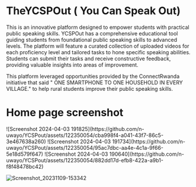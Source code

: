 <h1 >TheYCSPOut ( You Can Speak Out)</h1> This is an innovative platform designed to empower students with practical public speaking skills. YCSPOut has a comprehensive educational tool guiding students from foundational public speaking skills to advanced levels. The platform will feature a curated collection of uploaded videos for each proficiency level and tailored tasks to hone specific speaking abilities. Students can submit their tasks and receive constructive feedback, providing valuable insights into areas of improvement.

This platform  leveraged opportunities provided by the ConnectRwanda initiative that said " ONE SMARTPHONE TO ONE HOUSEHOLD IN EVERY VILLAGE." to help rural students improve their public speaking skills.

<h1 >Home page screenshot</h1>
 
![Screenshot 2024-04-03 191825](https://github.com/n-uwayo/YCSPout/assets/122350054/cba998f4-a041-43f7-86c5-3e467638a260)
![Screenshot 2024-04-03 191734](https://github.com/n-uwayo/YCSPout/assets/122350054/95ac7dbc-aa4e-4c1a-9f66-5e18d579f647)
![Screenshot 2024-04-03 190640](https://github.com/n-uwayo/YCSPout/assets/122350054/882dd17d-efb8-422a-a9b1-f8f48478bc42)

![Screenshot_20231109-153342](https://github.com/n-uwayo/YCSPout/assets/122350054/53e70d24-20da-4d83-8a60-6f5aa646f1f4)
